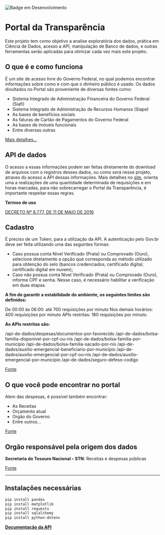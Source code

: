 ﻿![Badge em Desenvolvimento](http://img.shields.io/static/v1?label=STATUS&message=EM%20DESENVOLVIMENTO&color=GREEN&style=for-the-badge)

# Portal da Transparência

Este projeto tem como objetivo a analise exploratória dos dados, prática em Ciência de Dados, acesso a API, manipulação de Banco de dados, e outras ferramentas serão aplicadas para otimizar cada vez mais este projeto.

## O que é e como funciona

É um site de acesso livre do Governo Federal, no qual podemos encontrar informações sobre como e com que o dinheiro público é usado.
Os dados divultados no Portal são proveniente de diversas fontes como:

- Sistema Integrado de Administração Financeira do Governo Federal (Siafi)
- Sistema Integrado de Administração de Recursos Humanos (Siape)
- As bases de benefícios sociais
- As faturas de Cartão de Pagamentos do Governo Federal
- As bases de imóveis funcionais
- Entre diversas outras

[Mais detalhes...](https://portaldatransparencia.gov.br/sobre/o-que-e-e-como-funciona)

## API de dados

O acesso a essas informações podem ser feitas diretamente do download de arquivos com o registros desses dados, ou como será nesse
projeto, atraves do acesso a API dessas informações. Mais detalhes no [site](https://portaldatransparencia.gov.br/api-de-dados),
orienta uma a realizações de uma quantidade determinada de requisições e em horas marcadas, para não sobrecarregar o Portal da
Transparência, é importante respeitar essas regras.

**Termos de uso**

[DECRETO Nº 8.777, DE 11 DE MAIO DE 2016](https://www.planalto.gov.br/ccivil_03/_ato2015-2018/2016/decreto/D8777.htm)

## Cadastro

É preciso de um Token, para a utilização da API. A autenticação pelo Gov.br deve ser feita utilizando uma das seguintes formas:

- Caso possua conta Nível Verificado (Prata) ou Comprovado (Ouro), selecione diretamente a opção que corresponda ao método utilizado para obtenção do selo (bancos credenciados; certificado digital; certificado digital em nuvem);
- Caso não possua conta Nível Verificado (Prata) ou Comprovado (Ouro), informe CPF e senha. Nesse caso, é necessário habilitar a verificação em duas etapas.

**A fim de garantir a estabilidade do ambiente, os seguintes limites são definidos:**

De 00:00 às 06:00: até 700 requisições por minuto
Nos demais horários: 400 requisições por minuto
APIs restritas: 180 requisições por minuto.

**As APIs restritas são:**

/api-de-dados/despesas/documentos-por-favorecido
/api-de-dados/bolsa-familia-disponivel-por-cpf-ou-nis
/api-de-dados/bolsa-familia-por-municipio
/api-de-dados/bolsa-familia-sacado-por-nis
/api-de-dados/auxilio-emergencial-beneficiario-por-municipio
/api-de-dados/auxilio-emergencial-por-cpf-ou-nis
/api-de-dados/auxilio-emergencial-por-municipio
/api-de-dados/seguro-defeso-codigo

[Fonte](https://portaldatransparencia.gov.br/api-de-dados/cadastrar-email)

## O que você pode encontrar no portal

Alem das despesas, é possível também encontrar:

- As Receitas
- Orçamento atual
- Orgão do Governo
- Entre outros...

[Fonte](https://portaldatransparencia.gov.br/sobre/o-que-voce-encontra-no-portal)

## Orgão responsável pela origem dos dados

**Secretaria do Tesouro Nacional – STN**: Receitas e despesas públicas

[Fonte](https://portaldatransparencia.gov.br/origem-dos-dados)

---

## Instalações necessárias

```bash
pip install pandas
pip install matplotlib
pip install requests
pip install sqlalchemy
pip install python-dotenv
```

**[Documentação da API](https://api.portaldatransparencia.gov.br/swagger-ui/index.html#/)**
